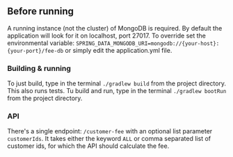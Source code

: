 ## Before running

A running instance (not the cluster) of MongoDB is required. By default the application will look for it on localhost,
port 27017. To override set the environmental variable:
`SPRING_DATA_MONGODB_URI=mongodb://{your-host}:{your-port}/fee-db`
or simply edit the application.yml file.

### Building & running

To just build, type in the terminal `./gradlew build` from the project directory. This also runs tests. Tu build and
run, type in the terminal `./gradlew bootRun` from the project directory.

### API

There's a single endpoint: `/customer-fee` with an optional list parameter `customerIds`. It takes either the
keyword `ALL` or comma separated list of customer ids, for which the API should calculate the fee.